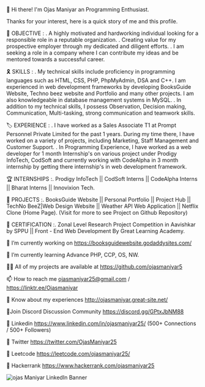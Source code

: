 👋 Hi there! I'm Ojas Maniyar an Programming Enthusiast.

Thanks for your interest, here is a quick story of me and this profile.


🎯 OBJECTIVE :
. A highly motivated and hardworking individual looking for a responsible role in a reputable organization.
. Creating value for my prospective employer through my dedicated and diligent efforts.
. I am seeking a role in a company where I can contribute my ideas and be mentored towards a successful career.


🎗️ SKILLS :
. My technical skills include proficiency in programming languages such as HTML, CSS, PHP, PhpMyAdmin, DSA and C++. I am experienced in web development frameworks by developing BooksGuide Website, Techno beez website and Portfolio and many other projects. I am also knowledgeable in database management systems in MySQL. 
. In addition to my technical skills, I possess Observation, Decision making, Communication, Multi-tasking, strong communication and teamwork skills.


🏷️ EXPERIENCE :
. I have worked as a Sales Associate T1 at Prompt Personnel Private Limited for the past 1 years. During my time there, I have worked on a variety of projects, including Marketing, Staff Management and Customer Support.
. In Programming Experience, I have worked as a web developer for 1 month Internship's on various project under Prodigy InfoTech, CodSoft and currently working with CodeAlpha in 3 month internship by getting there internship's in web development framework.

🏆 INTERNSHIPS :. Prodigy InfoTech || CodSoft Interns || CodeAlpha Interns || Bharat Interns || Innovixion Tech.


🔎 PROJECTS :. BooksGuide Website || Personal Portfolio || Project Hub || TechNo BeeZ|Web Design Website || Weather API Web Application || Netflix Clone (Home Page).
(Visit for more to see Project on Github Repository)


📣 CERTIFICATION :. Zonal Level Research Project Competition in Aavishkar by SPPU || Front - End Web Development By Great Learning Academy.


🔭 I’m currently working on https://booksguidewebsite.godaddysites.com/

🌱 I’m currently learning Advance PHP, CCP, OS, NW.

👨‍💻 All of my projects are available at https://github.com/ojasmaniyar5

📫 How to reach me ojasmaniyar25@gmail.com / https://linktr.ee/Ojasmaniyar

📄 Know about my experiences http://ojasmaniyar.great-site.net/

📡Join Discord Discussion Community https://discord.gg/GPtxJbNM88

🔗 Linkedin https://www.linkedin.com/in/ojasmaniyar25/  (500+ Connections / 500+ Followers)

🔗 Twitter https://twitter.com/OjasManiyar25

🔗 Leetcode https://leetcode.com/ojasmaniyar25/

🔗 Hackerrank https://www.hackerrank.com/ojasmaniyar25

<!---
ojasmaniyar5/ojasmaniyar5 is a ✨ special ✨ repository because its `README.md` (this file) appears on your GitHub profile.
You can click the Preview link to take a look at your changes.
--->
![ojas Maniyar LinkedIn Banner](https://github.com/ojasmaniyar5/ojasmaniyar5/assets/150362990/4df82842-95be-448c-b6b1-003854d483b8)
